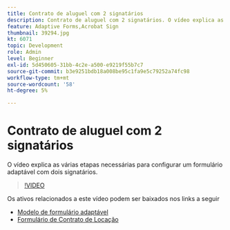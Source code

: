 ```yaml
---
title: Contrato de aluguel com 2 signatários
description: Contrato de aluguel com 2 signatários. O vídeo explica as várias etapas necessárias para configurar um formulário adaptável com dois signatários.
feature: Adaptive Forms,Acrobat Sign
thumbnail: 39294.jpg
kt: 6071
topic: Development
role: Admin
level: Beginner
exl-id: 5d450605-31bb-4c2e-a500-e9219f55b7c7
source-git-commit: b3e9251bdb18a008be95c1fa9e5c79252a74fc98
workflow-type: tm+mt
source-wordcount: '58'
ht-degree: 5%

---
```


# Contrato de aluguel com 2 signatários

O vídeo explica as várias etapas necessárias para configurar um formulário adaptável com dois signatários.

>[!VIDEO](https://video.tv.adobe.com/v/39294?quality=12&learn=on)

Os ativos relacionados a este vídeo podem ser baixados nos links a seguir

* [Modelo de formulário adaptável](assets/tenancy-agreement-template.zip)
* [Formulário de Contrato de Locação](assets/rental-agreement-form.zip)
